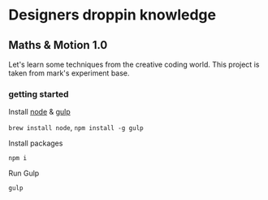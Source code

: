 # Designers droppin knowledge
## Maths & Motion 1.0

 Let's learn some techniques from the creative coding world.
 This project is taken from mark's experiment base.

### getting started

Install [node](http://nodejs.org/) & [gulp](http://gulpjs.com/)

`brew install node`, `npm install -g gulp`

Install packages

`npm i`

Run Gulp

`gulp`